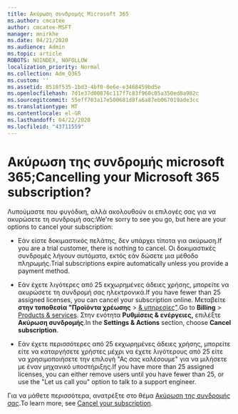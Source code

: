 ```yaml
---
title: Ακύρωση συνδρομής Microsoft 365
ms.author: cmcatee
author: cmcatee-MSFT
manager: mnirkhe
ms.date: 04/21/2020
ms.audience: Admin
ms.topic: article
ROBOTS: NOINDEX, NOFOLLOW
localization_priority: Normal
ms.collection: Adm_O365
ms.custom: ''
ms.assetid: 8518f535-1bd3-4bf0-8e6e-e3468459bd5e
ms.openlocfilehash: 7d1e37d00876c117f7c83f960c05a350ed8a982c
ms.sourcegitcommit: 55eff703a17e500681d8fa6a87eb067019ade3cc
ms.translationtype: MT
ms.contentlocale: el-GR
ms.lasthandoff: 04/22/2020
ms.locfileid: "43711559"
---
```

# <a name="cancelling-your-microsoft-365-subscription"></a><span data-ttu-id="f8896-102">Ακύρωση της συνδρομής microsoft 365;</span><span class="sxs-lookup"><span data-stu-id="f8896-102">Cancelling your Microsoft 365 subscription?</span></span>

<span data-ttu-id="f8896-103">Λυπούμαστε που φυγόδικη, αλλά ακολουθούν οι επιλογές σας για να ακυρώσετε τη συνδρομή σας:</span><span class="sxs-lookup"><span data-stu-id="f8896-103">We're sorry to see you go, but here are your options to cancel your subscription:</span></span>
  
- <span data-ttu-id="f8896-104">Εάν είστε δοκιμαστικός πελάτης, δεν υπάρχει τίποτα για ακύρωση.</span><span class="sxs-lookup"><span data-stu-id="f8896-104">If you are a trial customer, there is nothing to cancel.</span></span> <span data-ttu-id="f8896-105">Οι δοκιμαστικές συνδρομές λήγουν αυτόματα, εκτός εάν δώσετε μια μέθοδο πληρωμής.</span><span class="sxs-lookup"><span data-stu-id="f8896-105">Trial subscriptions expire automatically unless you provide a payment method.</span></span>

- <span data-ttu-id="f8896-106">Εάν έχετε λιγότερες από 25 εκχωρημένες άδειες χρήσης, μπορείτε να ακυρώσετε τη συνδρομή σας ηλεκτρονικά.</span><span class="sxs-lookup"><span data-stu-id="f8896-106">If you have fewer than 25 assigned licenses, you can cancel your subscription online.</span></span> <span data-ttu-id="f8896-107">Μεταβείτε **στην τοποθεσία "Προϊόντα χρέωσης** \> [& υπηρεσίες"](https://go.microsoft.com/fwlink/p/?linkid=842054).</span><span class="sxs-lookup"><span data-stu-id="f8896-107">Go to **Billing** \> [Products & services](https://go.microsoft.com/fwlink/p/?linkid=842054).</span></span> <span data-ttu-id="f8896-108">Στην ενότητα **Ρυθμίσεις & ενέργειες,** επιλέξτε **Ακύρωση συνδρομής**.</span><span class="sxs-lookup"><span data-stu-id="f8896-108">In the **Settings & Actions** section, choose **Cancel subscription**.</span></span>

- <span data-ttu-id="f8896-109">Εάν έχετε περισσότερες από 25 εκχωρημένες άδειες χρήσης, μπορείτε είτε να καταργήσετε χρήστες μέχρι να έχετε λιγότερους από 25 είτε να χρησιμοποιήσετε την επιλογή "Ας σας καλέσουμε" για να μιλήσετε με έναν μηχανικό υποστήριξης.</span><span class="sxs-lookup"><span data-stu-id="f8896-109">If you have more than 25 assigned licenses, you can either remove users until you have fewer than 25, or use the "Let us call you" option to talk to a support engineer.</span></span>

<span data-ttu-id="f8896-110">Για να μάθετε περισσότερα, ανατρέξτε στο θέμα [Ακύρωση της συνδρομής σας](https://docs.microsoft.com/office365/admin/subscriptions-and-billing/cancel-your-subscription).</span><span class="sxs-lookup"><span data-stu-id="f8896-110">To learn more, see [Cancel your subscription](https://docs.microsoft.com/office365/admin/subscriptions-and-billing/cancel-your-subscription).</span></span>